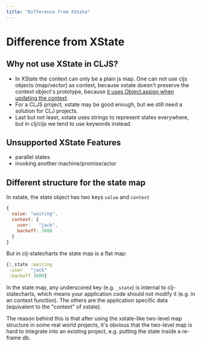 ```yaml
---
title: "Difference from XState"
---
```

# Difference from XState

## Why not use XState in CLJS?

* In XState the context can only be a plain js map. One can not use
  cljs objects (map/vector) as context, because xstate doesn't preserve
  the context object's prototype, because [it uses Object.assign when
  updating the
  context](https://github.com/davidkpiano/xstate/blob/v4.7.1/packages/core/src/utils.ts#L432).
* For a CLJS project, xstate may be good enough, but we still need a solution for CLJ projects.
* Last but not least, xstate uses strings to represent states
  everywhere, but in clj/cljs we tend to use keywords instead.

## Unsupported XState Features

* parallel states
* invoking another machine/promise/actor

## Different structure for the state map

In xstate, the state object has two keys `value` and `context`

```js
{
  value: "waiting",
  context: {
    user:   "jack",
    backoff: 3000
  }
}
```

But in clj-statecharts the state map is a flat map:

```clojure
{:_state :waiting
 :user   "jack"
 :backoff 3000}
```

In the state map, any underscored key (e.g. `_state`) is internal to
clj-statecharts, which means your application code should not modify it (e.g. in an
context function). The others are the application specific data (equivalent to the
"context" of xstate).

The reason behind this is that after using the xstate-like two-level map structure
in some real world projects, it's obvious that the two-level map is hard to
integrate into an existing project, e.g. putting the state inside a re-frame db.
